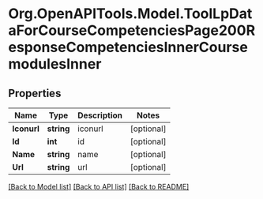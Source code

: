 # Org.OpenAPITools.Model.ToolLpDataForCourseCompetenciesPage200ResponseCompetenciesInnerCoursemodulesInner

## Properties

Name | Type | Description | Notes
------------ | ------------- | ------------- | -------------
**Iconurl** | **string** | iconurl | [optional] 
**Id** | **int** | id | [optional] 
**Name** | **string** | name | [optional] 
**Url** | **string** | url | [optional] 

[[Back to Model list]](../README.md#documentation-for-models) [[Back to API list]](../README.md#documentation-for-api-endpoints) [[Back to README]](../README.md)

